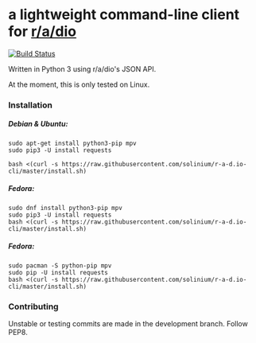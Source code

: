 # **a lightweight command-line client for [r/a/dio](https://r-a-d.io)** 

[![Build Status](https://travis-ci.org/solinium/r-a-d.io-cli.svg?branch=master)](https://travis-ci.org/solinium/r-a-d.io-cli)

Written in Python 3 using r/a/dio's JSON API.

At the moment, this is only tested on Linux.

### Installation

##### Debian & Ubuntu:
```
sudo apt-get install python3-pip mpv
sudo pip3 -U install requests

bash <(curl -s https://raw.githubusercontent.com/solinium/r-a-d.io-cli/master/install.sh)
```



##### Fedora:
```
sudo dnf install python3-pip mpv
sudo pip3 -U install requests
bash <(curl -s https://raw.githubusercontent.com/solinium/r-a-d.io-cli/master/install.sh)
```

##### Fedora:
```
sudo pacman -S python-pip mpv
sudo pip -U install requests
bash <(curl -s https://raw.githubusercontent.com/solinium/r-a-d.io-cli/master/install.sh)
```

### Contributing
Unstable or testing commits are made in the development branch. Follow PEP8.
